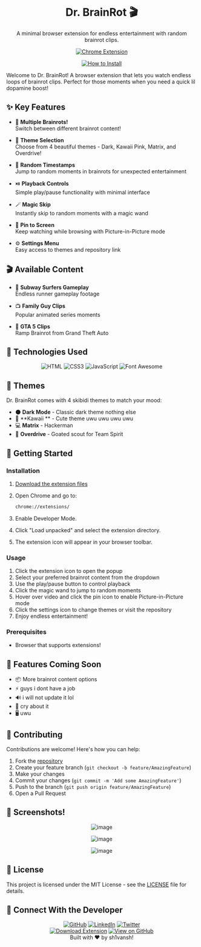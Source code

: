 ﻿<a name="readme-top"></a>

<div align="center">
  <h1>Dr. BrainRot 🎬</h1>
  <p>A minimal browser extension for endless entertainment with random brainrot clips.</p>
  
  <a href="https://github.com/ShiiiivanshSingh/BrainRotTV/archive/refs/tags/build2.zip"><img src="https://img.shields.io/badge/Chrome-Extension-4285F4?style=for-the-badge&logo=google-chrome&logoColor=white" alt="Chrome Extension"></a>

<a href="#-getting-started"><img src="https://img.shields.io/badge/🔧%20How%20to%20Install-FF5733?style=for-the-badge" alt="How to Install"></a>

  
</div>

Welcome to Dr. BrainRot! A browser extension that lets you watch endless loops of brainrot clips. Perfect for those moments when you need a quick lil dopamine boost!



## ✨ Key Features

* 🎥 **Multiple Brainrots!**
  </br>Switch between different brainrot content!

* 🎨 **Theme Selection**
  </br>Choose from 4 beautiful themes - Dark, Kawaii Pink, Matrix, and Overdrive!

* 🎲 **Random Timestamps**
  </br>Jump to random moments in brainrots for unexpected entertainment

* ⏯️ **Playback Controls**
  </br>Simple play/pause functionality with minimal interface

* 🪄 **Magic Skip**
  </br>Instantly skip to random moments with a magic wand

* 📌 **Pin to Screen**
  </br>Keep watching while browsing with Picture-in-Picture mode

* ⚙️ **Settings Menu**
  </br>Easy access to themes and repository link

## 🎬 Available Content

* 🏃 **Subway Surfers Gameplay**
  </br>Endless runner gameplay footage

* 📺 **Family Guy Clips**
  </br>Popular animated series moments
  
* 🚗 **GTA 5 Clips**
  </br>Ramp Brainrot from Grand Theft Auto 



## 🔧 Technologies Used

<div align="center">
  <img src="https://img.shields.io/badge/HTML5-E34F26?style=for-the-badge&logo=html5&logoColor=white" alt="HTML">
  <img src="https://img.shields.io/badge/CSS3-1572B6?style=for-the-badge&logo=css3&logoColor=white" alt="CSS3">
  <img src="https://img.shields.io/badge/JavaScript-F7DF1E?style=for-the-badge&logo=javascript&logoColor=black" alt="JavaScript">
  <img src="https://img.shields.io/badge/Font_Awesome-528DD7?style=for-the-badge&logo=font-awesome&logoColor=white" alt="Font Awesome">
</div>

## 🎨 Themes

Dr. BrainRot comes with 4 skibidi themes to match your mood:

* 🌑 **Dark Mode** - Classic dark theme nothing else
* 🌸 **Kawaii ** - Cute theme uwu uwu uwu uwu
* 💻 **Matrix** - Hackerman
* 💜 **Overdrive** - Goated scout for Team Spirit

## 🚀 Getting Started

### Installation
1. [Download the extension files](https://github.com/ShiiiivanshSingh/BrainRotTV/archive/refs/tags/build2.zip)
2. Open Chrome and go to:

   ```bash
   chrome://extensions/
   ```

3. Enable Developer Mode.
4. Click "Load unpacked" and select the extension directory.
5. The extension icon will appear in your browser toolbar.

### Usage
1. Click the extension icon to open the popup
2. Select your preferred brainrot content from the dropdown
3. Use the play/pause button to control playback
4. Click the magic wand to jump to random moments
5. Hover over video and click the pin icon to enable Picture-in-Picture mode
6. Click the settings icon to change themes or visit the repository
7. Enjoy endless entertainment!

### Prerequisites
-  Browser that supports extensions!


## 🎯 Features Coming Soon

* 📦 More brainrot content options
* ⚡ guys i dont have a job
* 🔊 i will not update it lol
* 📱 cry about it
* 🖥️ uwu
  


## 🤝 Contributing

Contributions are welcome! Here's how you can help:

1. Fork the [repository](https://github.com/ShiiiivanshSingh/BrainRotTV/)
2. Create your feature branch (`git checkout -b feature/AmazingFeature`)
3. Make your changes
4. Commit your changes (`git commit -m 'Add some AmazingFeature'`)
5. Push to the branch (`git push origin feature/AmazingFeature`)
6. Open a Pull Request

 ## 🔧 Screenshots!
<div align="center">
  
 ![image](https://github.com/user-attachments/assets/86bc4352-7071-473f-aa5e-2f1b030b8b4f)

  
![image](https://github.com/user-attachments/assets/9c2be2f6-6065-4dfb-a8f6-5868522fcdb9)

 
![image](https://github.com/user-attachments/assets/88ba3210-2b62-4e5b-9d19-7afff8fa3df7)

</div>

## 📄 License

This project is licensed under the MIT License - see the [LICENSE](LICENSE) file for details.

## 🔗 Connect With the Developer

<div align="center">
  <a href="https://github.com/ShiiiivanshSingh"><img src="https://img.shields.io/badge/GitHub-100000?style=for-the-badge&logo=github&logoColor=white" alt="GitHub"></a>
  <a href="https://www.linkedin.com/in/shivansh-pratap-singh-23b3b92b1"><img src="https://img.shields.io/badge/LinkedIn-0077B5?style=for-the-badge&logo=linkedin&logoColor=white" alt="LinkedIn"></a>
  <a href="https://x.com/de_mirage_fan"><img src="https://img.shields.io/badge/Twitter-1DA1F2?style=for-the-badge&logo=twitter&logoColor=white" alt="Twitter"></a>
</div>
<div align="center">
  <a href="https://github.com/ShiiiivanshSingh/BrainRotTV/archive/refs/tags/build2.zip"><img src="https://img.shields.io/badge/🔽%20Download%20Extension-FF5733?style=for-the-badge" alt="Download Extension"></a>
  <a href="https://github.com/ShiiiivanshSingh/BrainRotTV/"><img src="https://img.shields.io/badge/📦%20View%20on%20GitHub-28A745?style=for-the-badge" alt="View on GitHub"></a>
</div>

<div align="center">
  Built with ♥️ by sh1vansh!
</div>
